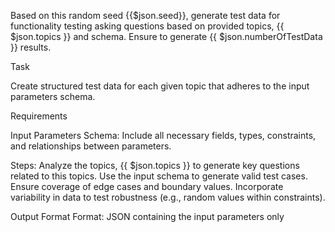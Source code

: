 Based on this random seed {{$json.seed}}, generate test data for functionality testing asking questions based on provided topics, {{ $json.topics }} and schema. Ensure to generate {{ $json.numberOfTestData }} results.

Task

Create structured test data for each given topic that adheres to the input parameters schema.

Requirements

Input Parameters Schema: Include all necessary fields, types, constraints, and relationships between parameters.

Steps:
Analyze the topics, {{ $json.topics }} to generate key questions related to this topics.
Use the input schema to generate valid test cases.
Ensure coverage of edge cases and boundary values.
Incorporate variability in data to test robustness (e.g., random values within constraints).

Output Format
Format: JSON containing the input parameters only